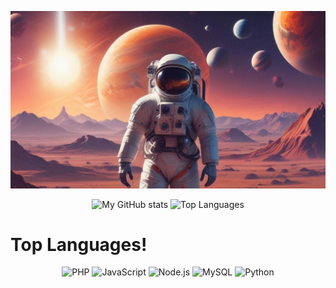 <div align="center">
    <p>
      <img src="image/astronaut.jpeg" alt="hello world text"/>
    </p>
</div>

<div align="center">
  <img alt="My GitHub stats" width="47%" src="https://github-readme-stats.vercel.app/api?username=lucaslopestech&show_icons=true&theme=transparent"/>
  <img alt="Top Languages" width="42%" src="https://github-readme-stats.vercel.app/api/top-langs/?username=lucaslopestech&layout=compact&theme=transparent"/>
</div>

# Top Languages!

<div align="center">
  <img alt="PHP" src="https://img.shields.io/badge/PHP-%23777BB4?style=for-the-badge&logo=PHP&logoColor=%23777BB4&labelColor=black"/>
  <img alt="JavaScript" src="https://img.shields.io/badge/JavaScript-%23F7DF1E?style=for-the-badge&logo=JavaScript&logoColor=%23F7DF1E&labelColor=black"/>
  <img alt="Node.js" src="https://img.shields.io/badge/NODE.JS-%23%235FA04E?style=for-the-badge&logo=NODE.JS&logoColor=%235FA04E&labelColor=black"/>
  <img alt="MySQL" src="https://img.shields.io/badge/MYSQL-%234479A1?style=for-the-badge&logo=MYSQL&logoColor=%234479A1&labelColor=black"/>
  <img alt="Python" src="https://img.shields.io/badge/PYTHON-%233776AB?style=for-the-badge&logo=PYTHON&logoColor=%233776AB&labelColor=black"/>
</div> 
